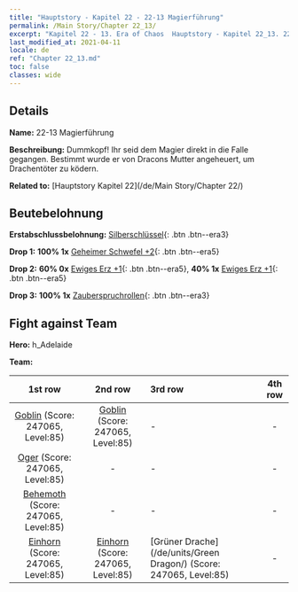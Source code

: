 ```yaml
---
title: "Hauptstory - Kapitel 22 - 22-13 Magierführung"
permalink: /Main Story/Chapter 22_13/
excerpt: "Kapitel 22 - 13. Era of Chaos  Hauptstory - Kapitel 22_13. 22-13 Magierführung"
last_modified_at: 2021-04-11
locale: de
ref: "Chapter 22_13.md"
toc: false
classes: wide
---
```


## Details

 **Name:** 22-13 Magierführung

 **Beschreibung:** Dummkopf! Ihr seid dem Magier direkt in die Falle gegangen. Bestimmt wurde er von Dracons Mutter angeheuert, um Drachentöter zu ködern.

 **Related to:** [Hauptstory Kapitel 22](/de/Main Story/Chapter 22/)

## Beutebelohnung

 **Erstabschlussbelohnung:** [Silberschlüssel](/de/Items/con_693/){: .btn .btn--era3}

 **Drop 1:** **100% 1x** [Geheimer Schwefel +2](/de/Items/mat_78/){: .btn .btn--era5}

 **Drop 2:** **60% 0x** [Ewiges Erz +1](/de/Items/mat_68/){: .btn .btn--era5}, **40% 1x** [Ewiges Erz +1](/de/Items/mat_68/){: .btn .btn--era5}

 **Drop 3:** **100% 1x** [Zauberspruchrollen](/de/Items/con_694/){: .btn .btn--era3}


## Fight against Team
 **Hero:** h_Adelaide

 **Team:**


  | 1st row | 2nd row | 3rd row | 4th row |
  |:----:|:----:|:----|:----:|
  | [Goblin](/de/units/Goblin/) (Score: 247065, Level:85)  | [Goblin](/de/units/Goblin/) (Score: 247065, Level:85)  | - | - |
  | [Oger](/de/units/Ogre/) (Score: 247065, Level:85)  | - | - | - |
  | [Behemoth](/de/units/Behemoth/) (Score: 247065, Level:85)  | - | - | - |
  | [Einhorn](/de/units/Unicorn/) (Score: 247065, Level:85)  | [Einhorn](/de/units/Unicorn/) (Score: 247065, Level:85)  | [Grüner Drache](/de/units/Green Dragon/) (Score: 247065, Level:85)  | - |


